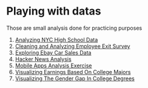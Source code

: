 # Playing with datas
Those are small analysis done for practicing purposes

1. <a href='https://github.com/sadullahbayar/python/blob/master/Analyzing%20NYC%20High%20School%20Data.ipynb'>Analyzing NYC High School Data</a>
2. <a href='https://github.com/sadullahbayar/python/blob/master/clean_and_analyze_employee_exit_survey.ipynb'>Cleaning and Analyzing Employee Exit Survey</a>
3. <a href='https://github.com/sadullahbayar/python/blob/master/exploring_ebay_car_sales_data.ipynb'>Exploring Ebay Car Sales Data</a>
4. <a href='https://github.com/sadullahbayar/python/blob/master/hacker-news-analysis.ipynb'>Hacker News Analysis</a>
5. <a href='https://github.com/sadullahbayar/python/blob/master/mobile_apps_analysis_exercise.ipynb'>Mobile Apps Analysis Exercise</a>
6. <a href='https://github.com/sadullahbayar/python/blob/master/visualizing_earnings_based_on_college_majors.ipynb'>Visualizing Earnings Based On College Majors</a>
7. <a href='https://github.com/sadullahbayar/python/blob/master/visualizing_the_gender_gap_in_college_degrees.ipynb'>Visualizing The Gender Gap In College Degrees</a>
